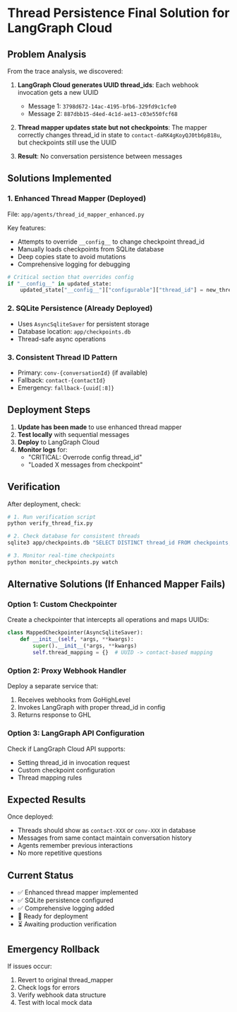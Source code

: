 # Thread Persistence Final Solution for LangGraph Cloud

## Problem Analysis

From the trace analysis, we discovered:

1. **LangGraph Cloud generates UUID thread_ids**: Each webhook invocation gets a new UUID
   - Message 1: `3798d672-14ac-4195-bfb6-329fd9c1cfe0`
   - Message 2: `887dbb15-d4ed-4c1d-ae13-c03e550fcf68`

2. **Thread mapper updates state but not checkpoints**: The mapper correctly changes thread_id in state to `contact-daRK4gKoyQJ0tb6pB18u`, but checkpoints still use the UUID

3. **Result**: No conversation persistence between messages

## Solutions Implemented

### 1. Enhanced Thread Mapper (Deployed)

File: `app/agents/thread_id_mapper_enhanced.py`

Key features:
- Attempts to override `__config__` to change checkpoint thread_id
- Manually loads checkpoints from SQLite database
- Deep copies state to avoid mutations
- Comprehensive logging for debugging

```python
# Critical section that overrides config
if "__config__" in updated_state:
    updated_state["__config__"]["configurable"]["thread_id"] = new_thread_id
```

### 2. SQLite Persistence (Already Deployed)

- Uses `AsyncSqliteSaver` for persistent storage
- Database location: `app/checkpoints.db`
- Thread-safe async operations

### 3. Consistent Thread ID Pattern

- Primary: `conv-{conversationId}` (if available)
- Fallback: `contact-{contactId}`
- Emergency: `fallback-{uuid[:8]}`

## Deployment Steps

1. **Update has been made** to use enhanced thread mapper
2. **Test locally** with sequential messages
3. **Deploy** to LangGraph Cloud
4. **Monitor logs** for:
   - "CRITICAL: Overrode config thread_id"
   - "Loaded X messages from checkpoint"

## Verification

After deployment, check:

```bash
# 1. Run verification script
python verify_thread_fix.py

# 2. Check database for consistent threads
sqlite3 app/checkpoints.db "SELECT DISTINCT thread_id FROM checkpoints;"

# 3. Monitor real-time checkpoints
python monitor_checkpoints.py watch
```

## Alternative Solutions (If Enhanced Mapper Fails)

### Option 1: Custom Checkpointer

Create a checkpointer that intercepts all operations and maps UUIDs:

```python
class MappedCheckpointer(AsyncSqliteSaver):
    def __init__(self, *args, **kwargs):
        super().__init__(*args, **kwargs)
        self.thread_mapping = {}  # UUID -> contact-based mapping
```

### Option 2: Proxy Webhook Handler

Deploy a separate service that:
1. Receives webhooks from GoHighLevel
2. Invokes LangGraph with proper thread_id in config
3. Returns response to GHL

### Option 3: LangGraph API Configuration

Check if LangGraph Cloud API supports:
- Setting thread_id in invocation request
- Custom checkpoint configuration
- Thread mapping rules

## Expected Results

Once deployed:
- Threads should show as `contact-XXX` or `conv-XXX` in database
- Messages from same contact maintain conversation history
- Agents remember previous interactions
- No more repetitive questions

## Current Status

- ✅ Enhanced thread mapper implemented
- ✅ SQLite persistence configured
- ✅ Comprehensive logging added
- 🚀 Ready for deployment
- ⏳ Awaiting production verification

## Emergency Rollback

If issues occur:
1. Revert to original thread_mapper
2. Check logs for errors
3. Verify webhook data structure
4. Test with local mock data